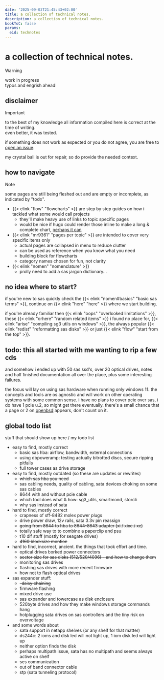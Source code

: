```yaml
---
date: '2025-09-03T21:45:43+02:00'
title: a collection of technical notes.
description: a collection of technical notes.
bookToC: false
params:
  eid: technotes
---
```

# a collection of technical notes.
> [!WARNING]
> work in progress  
> typos and engrish ahead

## disclaimer
> [!IMPORTANT]
> to the best of my knowledge all information compiled here is correct at the time of writing.  
> even better, it was tested.

if something does not work as expected or you do not agree, you are free to [open an issue](https://github.com/inphobia/inphobia.github.io/issues).

my crystal ball is out for repair, so do provide the needed context.

## how to navigate
> [!NOTE]
> some pages are still being fleshed out and are empty or incomplete, as indicated by "todo".
- {{< elink "flow" "flowcharts" >}} are step by step guides on how i tackled what some would call projects
  - they'll make heavy use of links to topic specific pages
  - would be nice if hugo could render those inline to make a long & complete chart, [perhaps it can](https://gohugo.io/render-hooks/links/#pageinner-details)
- {{< elink "mr9361" "pages per topic" >}} are intended to cover very specific items only
  - actual pages are collapsed in menu to reduce clutter
  - can be used as reference when you know what you need
  - building block for flowcharts
  - category names chosen for fun, not clarity
- {{< elink "nomen" "nomenclature" >}}
  - prolly need to add a sas jargon dictionary...

## no idea where to start?
if you're new to sas quickly check the {{< elink "nomen#basics" "basic sas terms" >}}, continue on {{< elink "here" "here" >}} where we start building.  

if you're already familiar then {{< elink "oops" "overlooked limitations" >}}, these {{< elink "orhere" "random related items" >}} i found no place for, {{< elink "arise" "compiling sg3 utils on windows" >}}, the always popular {{< elink "redist" "reformatting sas disks" >}} or just {{< elink "flow" "start from the top" >}}.

## todo: this all started with me wanting to rip a few cds
and somehow i ended up with 50 sas ssd's, over 20 optical drives, notes and
half finished documentation all over the place, plus some interesting failures.

the focus will lay on using sas hardware when running only windows 11. the concepts
and tools are os agnostic and will work on other operating systems with some common
sense. i have no plans to cover pcie over sas, i do have 1 pcie u.2, so might get there
eventually. there's a small chance that a page or 2 on [openbsd](https://openbsd.org) appears,
don't count on it.

## global todo list
stuff that should show up here / my todo list

- easy to find, mostly correct
  - basic sas hba: airflow, bandwidth, external connections
  - using dbpoweramp: testing actually bitrotted discs, secure ripping pitfalls
  - full tower cases as drive storage
- easy to find, mostly outdated (so these are updates or rewrites)
  - ~~which sas hba you need~~
  - sas cabling needs, quality of cabling, sata devices choking on some sas cables
  - 8644 with and without pcie cable
  - which tool does what & how: sg3_utils, smartmond, storcli
  - why sas instead of sata
- hard to find, mostly correct
  - crapness of sff-8482 molex power plugs
  - drive power draw, 12v rails, sata 3.3v pin reassign
  - ~~going from 8644 to hba to 8644-8643 adapter (xi / xixe / xe)~~
  - totally safe way to to combine a paperclip and psu
  - t10 dif stuff (mostly for seagate drives)
  - ~~4160 blocksize mention~~
- hard to find, incorrect, ancient. the things that took effort and time.
  - optical drives borked power connectors
  - ~~sector size for sas disks (512/520/4096) - and how to change them~~
  - monitoring sas drives
  - flashing sas drives with more recent firmware
  - how not to flash optical drives
- sas expander stuff:
  - ~~-daisy chaining~~
  - firmware flashing
  - mixed drive use
  - sas expander and towercase as disk enclosure
  - 520byte drives and how they make windows storage commands hang
  - hotplugging sata drives on sas controllers and the tiny risk on overvoltage
- and some words about
  - sata support in netapp shelves (or any shelf for that matter)
  - ds244c: 2 ioms and disk led will not light up, 1 iom disk led will light up
  - neither option finds the disk
  - perhaps multipath issue, sata has no multipath and seems always active on shelf
  - ses communication
  - out of band connector cable
  - stp (sata tunneling protocol)
